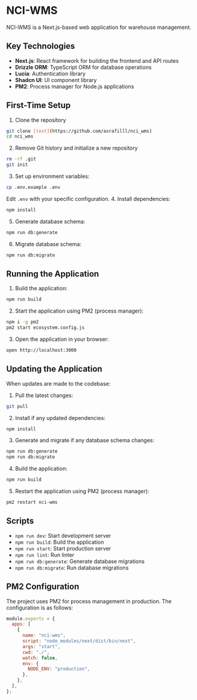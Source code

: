 # NCI-WMS

NCI-WMS is a Next.js-based web application for warehouse management.

## Key Technologies

- **Next.js**: React framework for building the frontend and API routes
- **Drizzle ORM**: TypeScript ORM for database operations
- **Lucia**: Authentication library
- **Shadcn UI**: UI component library
- **PM2**: Process manager for Node.js applications

## First-Time Setup

1. Clone the repository
```bash
git clone [text](https://github.com/asrafilll/nci_wms)
cd nci_wms
```
2. Remove Git history and initialize a new repository
```bash
rm -rf .git
git init
```
3. Set up environment variables:
```bash
cp .env.example .env
```
Edit `.env` with your specific configuration.
4. Install dependencies:
```bash
npm install
```
5. Generate database schema:
```bash
npm run db:generate
```
6. Migrate database schema:
```bash
npm run db:migrate
```

## Running the Application

1. Build the application:
```bash
npm run build
```
2. Start the application using PM2 (process manager):
```bash
npm i -g pm2
pm2 start ecosystem.config.js
```
3. Open the application in your browser:
```bash
open http://localhost:3000
```

## Updating the Application

When updates are made to the codebase:

1. Pull the latest changes:
```bash
git pull
```
2. Install if any updated dependencies:
```bash
npm install
```
3. Generate and migrate if any database schema changes:
```bash
npm run db:generate
npm run db:migrate
```
4. Build the application:
```bash
npm run build
```     
5. Restart the application using PM2 (process manager):
```bash
pm2 restart nci-wms
``` 


## Scripts

- `npm run dev`: Start development server
- `npm run build`: Build the application
- `npm run start`: Start production server
- `npm run lint`: Run linter
- `npm run db:generate`: Generate database migrations
- `npm run db:migrate`: Run database migrations

## PM2 Configuration

The project uses PM2 for process management in production. The configuration is as follows:

```javascript
module.exports = {
  apps: [
    {
      name: "nci-wms",
      script: "node_modules/next/dist/bin/next",
      args: "start",
      cwd: "./",
      watch: false,
      env: {
        NODE_ENV: "production",
      },
    },
  ],
};